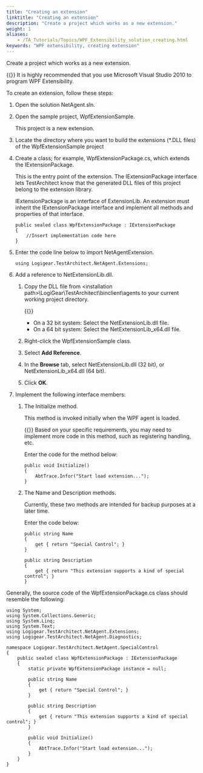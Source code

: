 ```yaml
--- 
title: "Creating an extension"
linktitle: "Creating an extension"
description: "Create a project which works as a new extension."
weight: 1
aliases: 
    - /TA_Tutorials/Topics/WPF_Extensibility_solution_creating.html
keywords: "WPF extensibility, creating extension"
---
```


Create a project which works as a new extension.

{{<remember>}} It is highly recommended that you use Microsoft Visual Studio 2010 to program WPF Extensibility.

To create an extension, follow these steps:

1.  Open the solution NetAgent.sln.

2.  Open the sample project, WpfExtensionSample.

    This project is a new extension.

3.  Locate the directory where you want to build the extensions \(\*.DLL files\) of the WpfExtensionSample project

4.  Create a class; for example, WpfExtensionPackage.cs, which extends the IExtensionPackage.

    This is the entry point of the extension. The IExtensionPackage interface lets TestArchitect know that the generated DLL files of this project belong to the extension library.

    IExtensionPackage is an interface of ExtensionLib. An extension must inherit the IExtensionPackage interface and implement all methods and properties of that interface.

    ```
    public sealed class WpfExtensionPackage : IExtensionPackage 
    { 
        //Insert implementation code here
    }
    ```

5.  Enter the code line below to import NetAgentExtension.

    ```
    using Logigear.TestArchitect.NetAgent.Extensions;
    ```

6.  Add a reference to NetExtensionLib.dll.

    1.  Copy the DLL file from <installation path\>\\LogiGear\\TestArchitect\\binclient\\agents to your current working project directory.

        {{<note>}}

        -   On a 32 bit system: Select the NetExtensionLib.dll file.
        -   On a 64 bit system: Select the NetExtensionLib\_x64.dll file.
    2.  Right-click the WpfExtensionSample class.

    3.  Select **Add Reference**.

    4.  In the **Browse** tab, select NetExtensionLib.dll \(32 bit\), or NetExtensionLib\_x64.dll \(64 bit\).

    5.  Click **OK**.

7.  Implement the following interface members:

    1.  The Initialize method.

        This method is invoked initially when the WPF agent is loaded.

        {{<tip>}} Based on your specific requirements, you may need to implement more code in this method, such as registering handling, etc.

        Enter the code for the method below:

        ```
        public void Initialize()
        {
            AbtTrace.Infor("Start load extension...");
        }
        ```

    2.  The Name and Description methods.

        Currently, these two methods are intended for backup purposes at a later time.

        Enter the code below:

        ```
        public string Name
        {
            get { return "Special Control"; }
        }
                                    
        public string Description
        {
            get { return "This extension supports a kind of special control"; }
        }
        ```


Generally, the source code of the WpfExtensionPackage.cs class should resemble the following:

```
using System;
using System.Collections.Generic;
using System.Linq;
using System.Text;
using Logigear.TestArchitect.NetAgent.Extensions;
using Logigear.TestArchitect.NetAgent.Diagnostics;

namespace Logigear.TestArchitect.NetAgent.SpecialControl
{
    public sealed class WpfExtensionPackage : IExtensionPackage
    {
        static private WpfExtensionPackage instance = null;

        public string Name
        {
            get { return "Special Control"; }
        }

        public string Description
        {
            get { return "This extension supports a kind of special control"; }
        }

        public void Initialize()
        {
            AbtTrace.Infor("Start load extension...");
        }
    }
}
```



